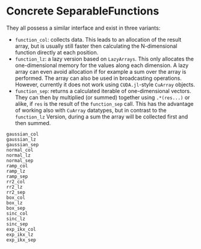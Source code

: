 # Concrete SeparableFunctions
They all possess a similar interface and exist in three variants:
+ `function_col`:   collects data. This leads to an allocation of the result array, but is usually still faster then calculating the N-dimensional function directly at each position.
+ `function_lz`:    a lazy version based on `LazyArrays`. This only allocates the one-dimensional memory for the values along each dimension. A lazy array can even avoid allocation if for example a sum over the array is performed. The array can also be used in broadcasting operations. However, currently it does not work using `CUDA.jl`-style `CuArray` objects.
+ `function_sep`:   returns a calculated iterable of one-dimensional vectors. They can then by multiplied (or summed) together using `.*(res...)` or alike, if `res` is the result of the `function_sep` call. This has the advantage of working also with `CuArray` datatypes, but in contrast to the `function_lz` Version, during a sum the array will be collected first and then summed.

```@docs
gaussian_col
gaussian_lz
gaussian_sep
normal_col
normal_lz
normal_sep
ramp_col
ramp_lz
ramp_sep
rr2_col
rr2_lz
rr2_sep
box_col
box_lz
box_sep
sinc_col
sinc_lz
sinc_sep
exp_ikx_col
exp_ikx_lz
exp_ikx_sep
```

